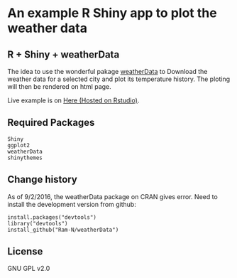 An example R Shiny app to plot the weather data
===================================================

R + Shiny + weatherData
------------------------
The idea to use the wonderful pakage [weatherData](http://ram-n.github.io/weatherData/) to Download the weather data for a selected city and plot its temperature history. The ploting will then be rendered on html page. 

Live example is on <a href="https://pm2014.shinyapps.io/temperaturePlot/" target="_blank">Here (Hosted on Rstudio)</a>.

Required Packages
------------------
    Shiny
    ggplot2
    weatherData
    shinythemes



Change history
---------------
As of 9/2/2016, the weatherData package on CRAN gives error. Need to install the development version from github: 

```
install.packages("devtools")
library("devtools")
install_github("Ram-N/weatherData")
```


License
--------
GNU GPL v2.0


